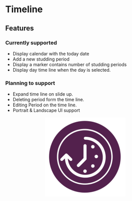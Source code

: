 # Timeline


## Features
### Currently supported
- Display calendar with the today date
- Add a new studding period
- Display a marker contains number of studding periods
- Display day time line when the day is selected.

### Planning to support
- Expand time line on slide up.
- Deleting period form the time line.
- Editing Period on the time line.
- Portrait & Landscape UI support

<center><img src="assets/images/splash.png" width="50%" alt="Application Icon" /></center>
